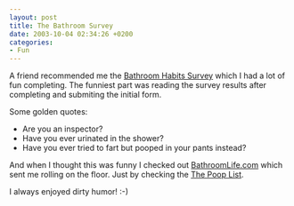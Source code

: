 ```yaml
---
layout: post
title: The Bathroom Survey
date: 2003-10-04 02:34:26 +0200
categories:
- Fun
---
```

A friend recommended me the <a title="Bathroom Habits Survey" href="http://www.bathroomsurvey.com/">Bathroom Habits Survey</a> which I had a lot of fun completing. The funniest part was reading the survey results after completing and submiting the initial form.

Some golden quotes:

<ul>
<li>Are you an inspector?</li>
<li>Have you ever urinated in the shower?</li>
<li>Have you ever tried to fart but pooped in your pants instead?</li>
</ul>
And when I thought this was funny I checked out <a href="http://www.bathroomlife.com/">BathroomLife.com</a>  which sent me rolling on the floor. Just by checking the <a href="http://www.poopnames.com/">The Poop List</a>.

I always enjoyed dirty humor! :-)

